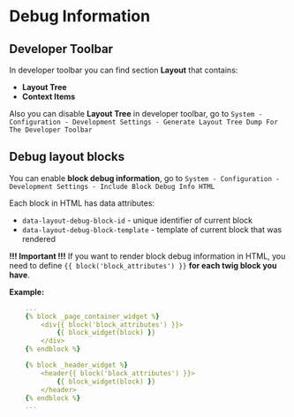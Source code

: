 # Debug Information

## Developer Toolbar

In developer toolbar you can find section **Layout** that contains:
 - **Layout Tree**
 - **Context Items**

Also you can disable **Layout Tree** in developer toolbar, go to `System - Configuration - Development Settings - Generate Layout Tree Dump For The Developer Toolbar`

## Debug layout blocks

You can enable **block debug information**, go to `System - Configuration - Development Settings - Include Block Debug Info HTML`

Each block in HTML has data attributes:

- `data-layout-debug-block-id` - unique identifier of current block
- `data-layout-debug-block-template` - template of current block that was rendered

**!!! Important !!!** If you want to render block debug information in HTML, you need to define `{{ block('block_attributes') }}` **for each twig block you have**.

**Example:**

```yaml
    ...
    {% block _page_container_widget %}
        <div{{ block('block_attributes') }}>
            {{ block_widget(block) }}
        </div>
    {% endblock %}

    {% block _header_widget %}
        <header{{ block('block_attributes') }}>
            {{ block_widget(block) }}
        </header>
    {% endblock %}
    ...
```



